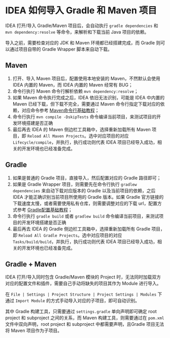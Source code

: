# IDEA 如何导入 Gradle 和 Maven 项目

IDEA 打开/导入 Gradle/Maven 项目后，会自动执行 `gradle dependencies` 和 `mvn dependency:resolve` 等命令，来解析和下载当前 Java 项目的依赖。

导入之前，需要检查对应的 JDK 和 Maven 环境都已经搭建完成，而 Gradle 则可以通过项目自带的 Gradle Wrapper 脚本来自动下载。

## Maven

1. 打开、导入 Maven 项目后，配置使用本地安装的 Maven，不然默认会使用 IDEA 内置的 Maven，而 IDEA 内置的 Maven 经常有 BUG；
2. 命令行执行 Maven 命令行解析依赖 `mvn dependency:resolve`；
3. 如果 Maven 命令执行完成之后，IDEA 依旧无法识别，可能是 IDEA 中内置的 Maven 已经下载，但下载不完全，需要通过 Maven 命令行指定下载对应的依赖，对应命令参考 [Maven命令行基础教程](work/programming/Java/tools/Apache-Maven/Maven命令行基础教程.md)；
4. 命令行执行 `mvn compile -DskipTests` 命令编译当前项目，来测试项目的开发环境搭建是否正确
5. 最后再去 IDEA 的 Maven 侧边栏工具箱中，选择重新加载所有 Maven 项目，即 `Reload All Maven Projects`。选中对应项目的对应 `Lifecycle/compile`，并执行，执行成功则代表 IDEA 项目已经导入成功，相关的开发环境也已经准备完成。

## Gradle

1. 如果是普通的 Gradle 项目，直接导入，然后配置对应的 Gradle 路径即可；
2. 如果是 Gradle Wrapper 项目，则需要先在命令行执行 `gradlew dependencies` 来自动下载对应版本的 Gradle 以及当前项目的依赖，之后 IDEA 才能正确识别当前项目所使用的 Gradle 版本。如果 Gradle 官方链接的下载速度太慢，或者需要使用私有仓库，则需要调整对应的下载 url，配置方式参考 [Gradle配置基础教程](work/programming/Java/tools/Gradle/Gradle配置基础教程.md)；
3. 命令行执行 `gradle build` 或者 `gradlew build` 命令编译当前项目，来测试项目的开发环境搭建是否正确
4. 最后再去 IDEA 的 Gradle 侧边栏工具箱中，选择重新加载所有 Gradle 项目，即 `Reload All Gradle Projects`。选中对应项目的对应 `Tasks/build/build`，并执行，执行成功则代表 IDEA 项目已经导入成功，相关的开发环境也已经准备完成。

## Gradle + Maven

IDEA 打开/导入同时包含 Gradle/Maven 模块的 Project 时，无法同时加载双方对应的配置文件和插件，需要自己手动将缺失的项目其作为 Module 进行导入。

在 `File | Settings | Project Structure | Project Settings | Modules` 下通过 `Import Module` 的方式手动导入对应的子项目，即可自动识别。

其中 Gradle 构建工具，只需要通过 `settings.gradle` 单向声明即可确定 root project 和 subproject 之间的关系，而 Maven 构建工具，则需要通过在 `pom.xml` 文件中双向声明，root project 和 subproject 中都需要声明，且Gradle 项目无法将 Maven 项目作为子项目。